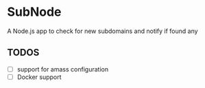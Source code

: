 # SubNode
A Node.js app to check for new subdomains and notify if found any

## TODOS
- [ ] support for amass configuration
- [ ] Docker support
